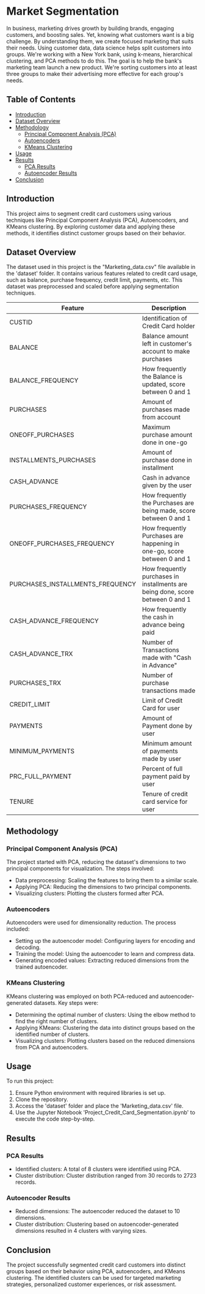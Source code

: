# Market Segmentation
In business, marketing drives growth by building brands, engaging customers, and boosting sales. Yet, knowing what customers want is a big challenge. By understanding them, we create focused marketing that suits their needs. Using customer data, data science helps split customers into groups. We're working with a New York bank, using k-means, hierarchical clustering, and PCA methods to do this. The goal is to help the bank's marketing team launch a new product. We're sorting customers into at least three groups to make their advertising more effective for each group's needs.
## Table of Contents

- [Introduction](#introduction)
- [Dataset Overview](#dataset-overview)
- [Methodology](#methodology)
  - [Principal Component Analysis (PCA)](#principal-component-analysis-pca)
  - [Autoencoders](#autoencoders)
  - [KMeans Clustering](#kmeans-clustering)
- [Usage](#usage)
- [Results](#results)
  - [PCA Results](#pca-results)
  - [Autoencoder Results](#autoencoder-results)
- [Conclusion](#conclusion)

## Introduction

This project aims to segment credit card customers using various techniques like Principal Component Analysis (PCA), Autoencoders, and KMeans clustering. By exploring customer data and applying these methods, it identifies distinct customer groups based on their behavior.

## Dataset Overview

The dataset used in this project is the "Marketing_data.csv" file available in the 'dataset' folder. It contains various features related to credit card usage, such as balance, purchase frequency, credit limit, payments, etc. This dataset was preprocessed and scaled before applying segmentation techniques.


| Feature                        | Description                                                             |
|--------------------------------|-------------------------------------------------------------------------|
| CUSTID                         | Identification of Credit Card holder                                      |
| BALANCE                        | Balance amount left in customer's account to make purchases                |
| BALANCE_FREQUENCY              | How frequently the Balance is updated, score between 0 and 1              |
| PURCHASES                      | Amount of purchases made from account                                     |
| ONEOFF_PURCHASES               | Maximum purchase amount done in one-go                                    |
| INSTALLMENTS_PURCHASES         | Amount of purchase done in installment                                   |
| CASH_ADVANCE                   | Cash in advance given by the user                                         |
| PURCHASES_FREQUENCY            | How frequently the Purchases are being made, score between 0 and 1        |
| ONEOFF_PURCHASES_FREQUENCY     | How frequently Purchases are happening in one-go, score between 0 and 1   |
| PURCHASES_INSTALLMENTS_FREQUENCY | How frequently purchases in installments are being done, score between 0 and 1 |
| CASH_ADVANCE_FREQUENCY         | How frequently the cash in advance being paid                              |
| CASH_ADVANCE_TRX               | Number of Transactions made with "Cash in Advance"                         |
| PURCHASES_TRX                  | Number of purchase transactions made                                      |
| CREDIT_LIMIT                   | Limit of Credit Card for user                                              |
| PAYMENTS                       | Amount of Payment done by user                                            |
| MINIMUM_PAYMENTS               | Minimum amount of payments made by user                                   |
| PRC_FULL_PAYMENT               | Percent of full payment paid by user                                      |
| TENURE                         | Tenure of credit card service for user                                     |

## Methodology

### Principal Component Analysis (PCA)

The project started with PCA, reducing the dataset's dimensions to two principal components for visualization. The steps involved:

- Data preprocessing: Scaling the features to bring them to a similar scale.
- Applying PCA: Reducing the dimensions to two principal components.
- Visualizing clusters: Plotting the clusters formed after PCA.

### Autoencoders

Autoencoders were used for dimensionality reduction. The process included:

- Setting up the autoencoder model: Configuring layers for encoding and decoding.
- Training the model: Using the autoencoder to learn and compress data.
- Generating encoded values: Extracting reduced dimensions from the trained autoencoder.

### KMeans Clustering

KMeans clustering was employed on both PCA-reduced and autoencoder-generated datasets. Key steps were:

- Determining the optimal number of clusters: Using the elbow method to find the right number of clusters.
- Applying KMeans: Clustering the data into distinct groups based on the identified number of clusters.
- Visualizing clusters: Plotting clusters based on the reduced dimensions from PCA and autoencoders.

## Usage

To run this project:

1. Ensure Python environment with required libraries is set up.
2. Clone the repository.
3. Access the 'dataset' folder and place the 'Marketing_data.csv' file.
4. Use the Jupyter Notebook 'Project_Credit_Card_Segmentation.ipynb' to execute the code step-by-step.

## Results

### PCA Results

- Identified clusters: A total of 8 clusters were identified using PCA.
- Cluster distribution: Cluster distribution ranged from 30 records to 2723 records.

### Autoencoder Results

- Reduced dimensions: The autoencoder reduced the dataset to 10 dimensions.
- Cluster distribution: Clustering based on autoencoder-generated dimensions resulted in 4 clusters with varying sizes.

## Conclusion

The project successfully segmented credit card customers into distinct groups based on their behavior using PCA, autoencoders, and KMeans clustering. The identified clusters can be used for targeted marketing strategies, personalized customer experiences, or risk assessment.
